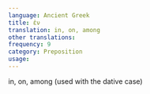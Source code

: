 ```yaml
---
language: Ancient Greek
title: ἐν
translation: in, on, among
other translations:
frequency: 9
category: Preposition
usage: 
---
```

in, on, among (used with the dative case)